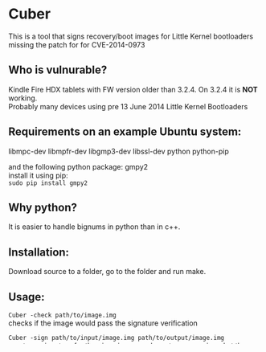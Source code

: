 Cuber
=====

This is a tool that signs recovery/boot images for Little Kernel bootloaders missing the patch for for CVE-2014-0973

Who is vulnurable?
---
Kindle Fire HDX tablets with FW version older than 3.2.4. On 3.2.4 it is **NOT** working.  
Probably many devices using pre 13 June 2014 Little Kernel Bootloaders

Requirements on an example Ubuntu system:
---

libmpc-dev
libmpfr-dev
libgmp3-dev
libssl-dev
python
python-pip

and the following python package:
gmpy2  
install it using pip:  
`sudo pip install gmpy2`

Why python?
---
It is easier to handle bignums in python than in c++.

Installation:
---
Download source to a folder, go to the folder and run make.
 
Usage:
---
 
```Cuber -check path/to/image.img```  
checks if the image would pass the signature verification  
  
```Cuber -sign path/to/input/image.img path/to/output/image.img```  
creates a signature for the given image and creates a new signed at the specified location  
  
The files ```prodcert.pem``` and ```signature.py``` are required by the program to work
